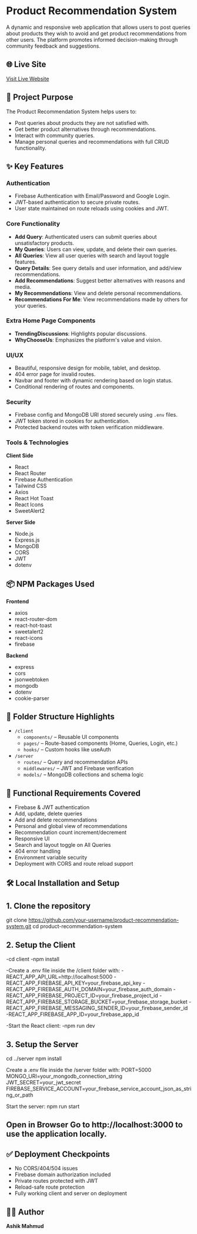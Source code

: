 # Product Recommendation System

A dynamic and responsive web application that allows users to post queries about products they wish to avoid and get product recommendations from other users. The platform promotes informed decision-making through community feedback and suggestions.

## 🌐 Live Site

[Visit Live Website](https://query-nest-a854a.web.app/)

## 🚀 Project Purpose

The Product Recommendation System helps users to:
- Post queries about products they are not satisfied with.
- Get better product alternatives through recommendations.
- Interact with community queries.
- Manage personal queries and recommendations with full CRUD functionality.

## ✨ Key Features

### Authentication
- Firebase Authentication with Email/Password and Google Login.
- JWT-based authentication to secure private routes.
- User state maintained on route reloads using cookies and JWT.

### Core Functionality
- **Add Query**: Authenticated users can submit queries about unsatisfactory products.
- **My Queries**: Users can view, update, and delete their own queries.
- **All Queries**: View all user queries with search and layout toggle features.
- **Query Details**: See query details and user information, and add/view recommendations.
- **Add Recommendations**: Suggest better alternatives with reasons and media.
- **My Recommendations**: View and delete personal recommendations.
- **Recommendations For Me**: View recommendations made by others for your queries.

### Extra Home Page Components
- **TrendingDiscussions**: Highlights popular discussions.
- **WhyChooseUs**: Emphasizes the platform's value and vision.

### UI/UX
- Beautiful, responsive design for mobile, tablet, and desktop.
- 404 error page for invalid routes.
- Navbar and footer with dynamic rendering based on login status.
- Conditional rendering of routes and components.

### Security
- Firebase config and MongoDB URI stored securely using `.env` files.
- JWT token stored in cookies for authentication.
- Protected backend routes with token verification middleware.

### Tools & Technologies

**Client Side**
- React
- React Router
- Firebase Authentication
- Tailwind CSS
- Axios
- React Hot Toast
- React Icons
- SweetAlert2

**Server Side**
- Node.js
- Express.js
- MongoDB
- CORS
- JWT
- dotenv

## 📦 NPM Packages Used

**Frontend**
- axios
- react-router-dom
- react-hot-toast
- sweetalert2
- react-icons
- firebase

**Backend**
- express
- cors
- jsonwebtoken
- mongodb
- dotenv
- cookie-parser

## 📁 Folder Structure Highlights

- `/client`
  - `components/` – Reusable UI components
  - `pages/` – Route-based components (Home, Queries, Login, etc.)
  - `hooks/` – Custom hooks like useAuth
- `/server`
  - `routes/` – Query and recommendation APIs
  - `middlewares/` – JWT and Firebase verification
  - `models/` – MongoDB collections and schema logic

## 📜 Functional Requirements Covered

- Firebase & JWT authentication
- Add, update, delete queries
- Add and delete recommendations
- Personal and global view of recommendations
- Recommendation count increment/decrement
- Responsive UI
- Search and layout toggle on All Queries
- 404 error handling
- Environment variable security
- Deployment with CORS and route reload support

## 🛠️ Local Installation and Setup

## 1. Clone the repository
git clone https://github.com/your-username/product-recommendation-system.git
cd product-recommendation-system

## 2. Setup the Client
-cd client
-npm install

-Create a .env file inside the /client folder with:
-REACT_APP_API_URL=http://localhost:5000
-REACT_APP_FIREBASE_API_KEY=your_firebase_api_key
-REACT_APP_FIREBASE_AUTH_DOMAIN=your_firebase_auth_domain
-REACT_APP_FIREBASE_PROJECT_ID=your_firebase_project_id
-REACT_APP_FIREBASE_STORAGE_BUCKET=your_firebase_storage_bucket
-REACT_APP_FIREBASE_MESSAGING_SENDER_ID=your_firebase_sender_id
-REACT_APP_FIREBASE_APP_ID=your_firebase_app_id

-Start the React client:
-npm run dev

## 3. Setup the Server
cd ../server
npm install

Create a .env file inside the /server folder with:
PORT=5000
MONGO_URI=your_mongodb_connection_string
JWT_SECRET=your_jwt_secret
FIREBASE_SERVICE_ACCOUNT=your_firebase_service_account_json_as_string_or_path

Start the server:
npm run start

 Open in Browser
 Go to http://localhost:3000 to use the application locally.
- 

## ✅ Deployment Checkpoints

- No CORS/404/504 issues
- Firebase domain authorization included
- Private routes protected with JWT
- Reload-safe route protection
- Fully working client and server on deployment

## 👨‍💻 Author

**Ashik Mahmud**  

